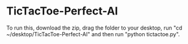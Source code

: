 # TicTacToe-Perfect-AI

To run this, download the zip, drag the folder to your desktop, run "cd ~/desktop/TicTacToe-Perfect-AI" and then run "python tictactoe.py".
